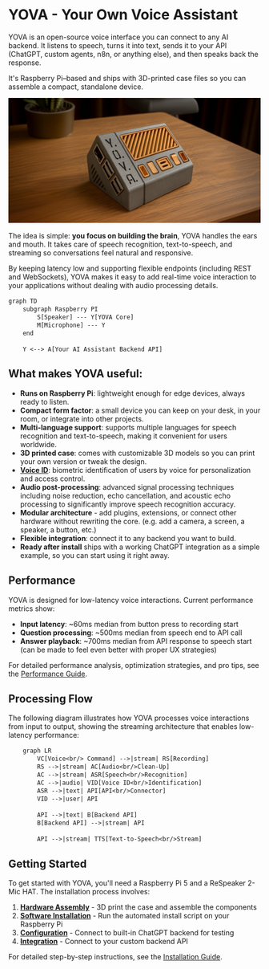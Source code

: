 # YOVA - Your Own Voice Assistant

YOVA is an open-source voice interface you can connect to any AI backend. It listens to speech, turns it into text, sends it to your API (ChatGPT, custom agents, n8n, or anything else), and then speaks back the response.

It's Raspberry Pi–based and ships with 3D-printed case files so you can assemble a compact, standalone device.

![YOVA](./docs/img/yova-simple.png)

The idea is simple: **you focus on building the brain**, YOVA handles the ears and mouth. It takes care of speech recognition, text-to-speech, and streaming so conversations feel natural and responsive.

By keeping latency low and supporting flexible endpoints (including REST and WebSockets), YOVA makes it easy to add real-time voice interaction to your applications without dealing with audio processing details.

```mermaid
graph TD
    subgraph Raspberry PI
        S[Speaker] --- Y[YOVA Core]
        M[Microphone] --- Y
    end

    Y <--> A[Your AI Assistant Backend API]
```

## What makes YOVA useful:
 - **Runs on Raspberry Pi**: lightweight enough for edge devices, always ready to listen.
 - **Compact form factor**: a small device you can keep on your desk, in your room, or integrate into other projects.
 - **Multi-language support**: supports multiple languages for speech recognition and text-to-speech, making it convenient for users worldwide.
 - **3D printed case**: comes with customizable 3D models so you can print your own version or tweak the design.
 - **[Voice ID](docs/voice_id.md)**: biometric identification of users by voice for personalization and access control.
 - **Audio post-processing**: advanced signal processing techniques including noise reduction, echo cancellation, and acoustic echo processing to significantly improve speech recognition accuracy.
 - **Modular architecture** - add plugins, extensions, or connect other hardware without rewriting the core. (e.g. add a camera, a screen, a speaker, a button, etc.)
 - **Flexible integration**: connect it to any backend you want to build.
 - **Ready after install** ships with a working ChatGPT integration as a simple example, so you can start using it right away.

## Performance

YOVA is designed for low-latency voice interactions. Current performance metrics show:
- **Input latency**: ~60ms median from button press to recording start
- **Question processing**: ~500ms median from speech end to API call
- **Answer playback**: ~700ms median from API response to speech start (can be made to feel even better with proper UX strategies)

For detailed performance analysis, optimization strategies, and pro tips, see the [Performance Guide](docs/performance.md).

## Processing Flow

The following diagram illustrates how YOVA processes voice interactions from input to output, showing the streaming architecture that enables low-latency performance:

```mermaid
    graph LR
        VC[Voice<br/> Command] -->|stream| RS[Recording]
        RS -->|stream| AC[Audio<br/>Clean-Up]
        AC -->|stream| ASR[Speech<br/>Recognition]
        AC -->|audio| VID[Voice ID<br/>Identification]
        ASR -->|text| API[API<br/>Connector]
        VID -->|user| API

        API -->|text| B[Backend API]
        B[Backend API] -->|stream| API

        API -->|stream| TTS[Text-to-Speech<br/>Stream]  
```


## Getting Started

To get started with YOVA, you'll need a Raspberry Pi 5 and a ReSpeaker 2-Mic HAT. The installation process involves:

1. **[Hardware Assembly](docs/install.md)** - 3D print the case and assemble the components
2. **[Software Installation](docs/install.md)** - Run the automated install script on your Raspberry Pi
3. **[Configuration](docs/config.md)** - Connect to built-in ChatGPT backend for testing
4. **[Integration](docs/integration.md)** - Connect to your custom backend API

For detailed step-by-step instructions, see the [Installation Guide](docs/install.md).
